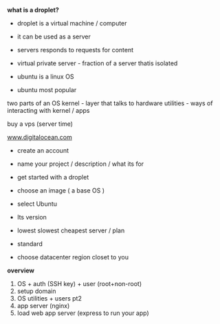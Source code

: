 __what is a droplet?__

- droplet is a virtual machine / computer 
- it can be used as a server
- servers responds to requests for content 

 
- virtual private server - fraction of a server thatis isolated

 
- ubuntu is a linux OS
- ubuntu most popular

two parts of an OS
kernel - layer that talks to hardware
utilities - ways of interacting with kernel / apps


buy a vps (server time)

www.digitalocean.com

- create an account

- name your project / description / what its for

- get started with a droplet

- choose an image ( a base OS )
- select Ubuntu
- lts version 
- lowest slowest cheapest server / plan
- standard 
- choose datacenter region closet to you

__overview__
1. OS + auth (SSH key) + user (root+non-root)
2. setup domain
3. OS utilities + users pt2
4. app server (nginx)
5. load web app server (express to run your app)